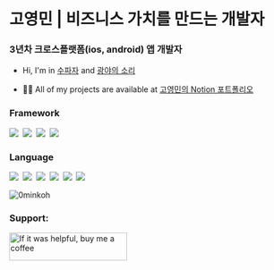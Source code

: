<!-- Trophy -->
<!-- <p align="left"> <a href="https://github.com/ryo-ma/github-profile-trophy"><img src="https://github-profile-trophy.vercel.app/?username=0minkoh" alt="0minkoh" /></a> </p> -->

<h1 align="left">고영민 | 비즈니스 가치를 만드는 개발자</h1>
<h3 align="left">3년차 크로스플랫폼(ios, android) 앱 개발자</h3>

- Hi, I'm in [수파자](https://www.supaja.com/) and [광야의 소리](https://ai.supaja.com/)

- 👨‍💻 All of my projects are available at [고영민의 Notion 포트폴리오](https://ymkoh-portfolio.notion.site/flutter-main?pvs=4)

### Framework

<img src="https://img.shields.io/badge/Flutter-02569B?style=flat-round&logo=Flutter&logoColor=white"/>&nbsp;
<img src="https://img.shields.io/badge/django-092E20?style=flat-square&logo=django&logoColor=white"/>&nbsp;
<img src="https://img.shields.io/badge/Node.js-339933?style=flat-round&logo=Node.js&logoColor=white"/>&nbsp;
<img src="https://img.shields.io/badge/React-61DAFB?style=flat-round&logo=React&logoColor=black"/>&nbsp;

### Language

<img src="https://img.shields.io/badge/Dart-0175C2?style=flat-round&logo=Dart&logoColor=white"/>&nbsp;
<img src="https://img.shields.io/badge/Swift-F05138?style=flat-round&logo=Swift&logoColor=white"/>&nbsp;
<img src="https://img.shields.io/badge/kotlin-%237F52FF.svg?style=flat-round&logo=Kotlin&logoColor=white"/>&nbsp;
<img src="https://img.shields.io/badge/JavaScript-F7DF1E?style=flat-round&logo=JavaScript&logoColor=white"/>&nbsp;
<img src="https://img.shields.io/badge/TypeScript-3178C6?style=flat-round&logo=TypeScript&logoColor=white"/>&nbsp;
<img src="https://img.shields.io/badge/Python-3766AB?style=flat-round&logo=Python&logoColor=white"/>&nbsp;

<!-- Most Used Languages -->
<!-- <p><img align="left" src="https://github-readme-stats.vercel.app/api/top-langs?username=0minkoh&show_icons=true&locale=en&layout=compact" alt="0minkoh" /></p> -->

<!-- Github Scroe -->
<!-- <p>&nbsp;<img align="center" src="https://github-readme-stats.vercel.app/api?username=0minkoh&count_private=true&show_icons=true&locale=en" alt="0minkoh" /></p> -->

<!-- Github Dashboard (Streak) -->
<p><img align="center" src="https://github-readme-streak-stats.herokuapp.com/?user=0minkoh&" alt="0minkoh" /></p>

<h3 align="left">Support:</h3>
<p><a href="#"> <img align="left" src="https://cdn.buymeacoffee.com/buttons/v2/default-yellow.png" height="50" width="210" alt="If it was helpful, buy me a coffee" /></p><br><br>
